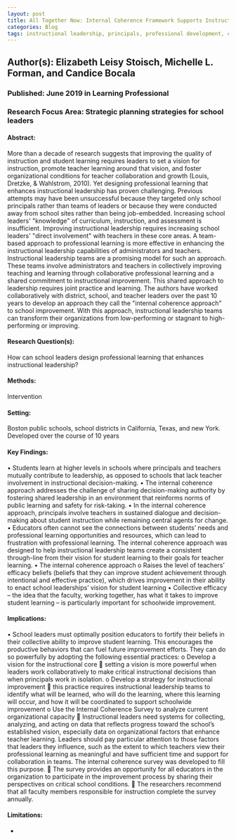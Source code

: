 ```yaml
---
layout: post
title: All Together Now: Internal Coherence Framework Supports Instructional Leadership Teams
categories: Blog
tags: instructional leadership, principals, professional development, collective efficacy, student achievement, internal coherence
---
```


## Author(s): Elizabeth Leisy Stoisch, Michelle L. Forman, and Candice Bocala

### Published: June 2019 in Learning Professional

### Research Focus Area: Strategic planning strategies for school leaders

#### Abstract:
More than a decade of research suggests that improving the quality of instruction and student learning requires leaders to set a vision for instruction, promote teacher learning around that vision, and foster organizational conditions for teacher collaboration and growth (Louis, Dretzke, & Wahlstrom, 2010). Yet designing professional learning that enhances instructional leadership has proven challenging. Previous attempts may have been unsuccessful because they targeted only school principals rather than teams of leaders or because they were conducted away from school sites rather than being job-embedded. Increasing school leaders' "knowledge" of curriculum, instruction, and assessment is insufficient. Improving instructional leadership requires increasing school leaders' "direct involvement" with teachers in these core areas. A team-based approach to professional learning is more effective in enhancing the instructional leadership capabilities of administrators and teachers. Instructional leadership teams are a promising model for such an approach. These teams involve administrators and teachers in collectively improving teaching and learning through collaborative professional learning and a shared commitment to instructional improvement. This shared approach to leadership requires joint practice and learning. The authors have worked collaboratively with district, school, and teacher leaders over the past 10 years to develop an approach they call the "internal coherence approach" to school improvement. With this approach, instructional leadership teams can transform their organizations from low-performing or stagnant to high-performing or improving.


#### Research Question(s):
 How can school leaders design professional learning that enhances instructional leadership?


#### Methods:
Intervention


#### Setting:
Boston public schools, school districts in California, Texas, and new York. Developed over the course of 10 years


#### Key Findings:
• Students learn at higher levels in schools where principals and teachers mutually contribute to leadership, as opposed to schools that lack teacher involvement in instructional decision-making. • The internal coherence approach addresses the challenge of sharing decision-making authority by fostering shared leadership in an environment that reinforms norms of public learning and safety for risk-taking. • In the internal coherence approach, principals involve teachers in sustained dialogue and decision-making about student instruction while remaining central agents for change. • Educators often cannot see the connections between students’ needs and professional learning opportunities and resources, which can lead to frustration with professional learning. The internal coherence approach was designed to help instructional leadership teams create a consistent through-line from their vision for student learning to their goals for teacher learning. • The internal coherence approach o Raises the level of teachers’ efficacy beliefs (beliefs that they can improve student achievement through intentional and effective practice), which drives improvement in their ability to enact school leaderships’ vision for student learning • Collective efficacy – the idea that the faculty, working together, has what it takes to improve student learning – is particularly important for schoolwide improvement.


#### Implications:
• School leaders must optimally position educators to fortify their beliefs in their collective ability to improve student learning. This encourages the productive behaviors that can fuel future improvement efforts. They can do so powerfully by adopting the following essential practices: o Develop a vision for the instructional core  setting a vision is more powerful when leaders work collaboratively to make critical instructional decisions than when principals work in isolation. o Develop a strategy for instructional improvement  this practice requires instructional leadership teams to identify what will be learned, who will do the learning, where this learning will occur, and how it will be coordinated to support schoolwide improvement o Use the Internal Coherence Survey to analyze current organizational capacity  Instructional leaders need systems for collecting, analyzing, and acting on data that reflects progress toward the school’s established vision, especially data on organizational factors that enhance teacher learning. Leaders should pay particular attention to those factors that leaders they influence, such as the extent to which teachers view their professional learning as meaningful and have sufficient time and support for collaboration in teams. The internal coherence survey was developed to fill this purpose.  The survey provides an opportunity for all educators in the organization to participate in the improvement process by sharing their perspectives on critical school conditions.  The researchers recommend that all faculty members responsible for instruction complete the survey annually.


#### Limitations:
-


